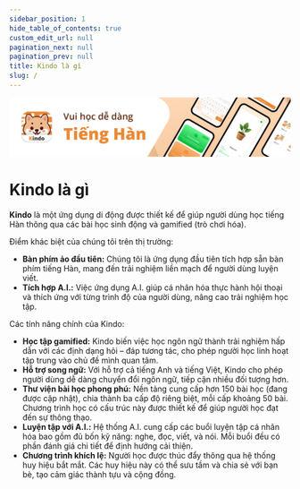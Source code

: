 ```yaml
---
sidebar_position: 1
hide_table_of_contents: true
custom_edit_url: null
pagination_next: null
pagination_prev: null
title: Kindo là gì
slug: /
---
```


![What is Kindo](./img/kindo.png)

# Kindo là gì

**Kindo** là một ứng dụng di động được thiết kế để giúp người dùng học tiếng Hàn thông qua các bài học sinh động và gamified (trò chơi hóa).

Điểm khác biệt của chúng tôi trên thị trường:

- **Bàn phím ảo đầu tiên:** Chúng tôi là ứng dụng đầu tiên tích hợp sẵn bàn phím tiếng Hàn, mang đến trải nghiệm liền mạch để người dùng luyện viết.
- **Tích hợp A.I.:** Việc ứng dụng A.I. giúp cá nhân hóa thực hành hội thoại và thích ứng với từng trình độ của người dùng, nâng cao trải nghiệm học tập.

Các tính năng chính của Kindo:

- **Học tập gamified:** Kindo biến việc học ngôn ngữ thành trải nghiệm hấp dẫn với các định dạng hỏi – đáp tương tác, cho phép người học linh hoạt tập trung vào chủ đề mình quan tâm.
- **Hỗ trợ song ngữ:** Với hỗ trợ cả tiếng Anh và tiếng Việt, Kindo cho phép người dùng dễ dàng chuyển đổi ngôn ngữ, tiếp cận nhiều đối tượng hơn.
- **Thư viện bài học phong phú:** Nền tảng cung cấp hơn 150 bài học (đang được cập nhật), chia thành ba cấp độ riêng biệt, mỗi cấp khoảng 50 bài. Chương trình học có cấu trúc này được thiết kế để giúp người học đạt đến sự thông thạo.
- **Luyện tập với A.I.:** Hệ thống A.I. cung cấp các buổi luyện tập cá nhân hóa bao gồm đủ bốn kỹ năng: nghe, đọc, viết, và nói. Mỗi buổi đều có phần đánh giá chi tiết để định hướng cải thiện.
- **Chương trình khích lệ:** Người học được thúc đẩy thông qua hệ thống huy hiệu bắt mắt. Các huy hiệu này có thể sưu tầm và chia sẻ với bạn bè, tạo cảm giác thành tựu và cộng đồng.
